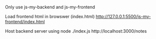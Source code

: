 Only use js-my-backend and js-my-frontend

Load frontend html in browswer (index.html)
http://127.0.0.1:5500/js-my-frontend/index.html

Host backend server using node ./index.js
http://localhost:3000/notes

